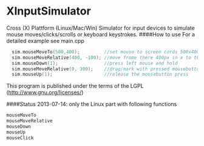 XInputSimulator
===============

Cross (X) Plattform (Linux/Mac/Win) Simulator for input devices to simulate mouse moves/clicks/scrolls or keyboard keystrokes.
####How to use
For a detailed example see main.cpp
```cpp
  sim.mouseMoveTo(500,400);         //set mouse to screen cords 500x400
  sim.mouseMoveRelative(400, -100); //move frome there 400px in x to the right and -100px in y upwards
  sim.mouseDown(1);                 //press left mouse and hold
  sim.mouseMoveRelative(0, 300);    //drag/mark with pressed mousebutton 300px down
  sim.mouseUp(1);                   //release the mousebutton press
```
This program is published under the terms of the LGPL (http://www.gnu.org/licenses/)


####Status
2013-07-14: only the Linux part with following functions
```cpp
mouseMoveTo  
mouseMoveRelative  
mouseDown  
mouseUp  
mouseClick  
```
